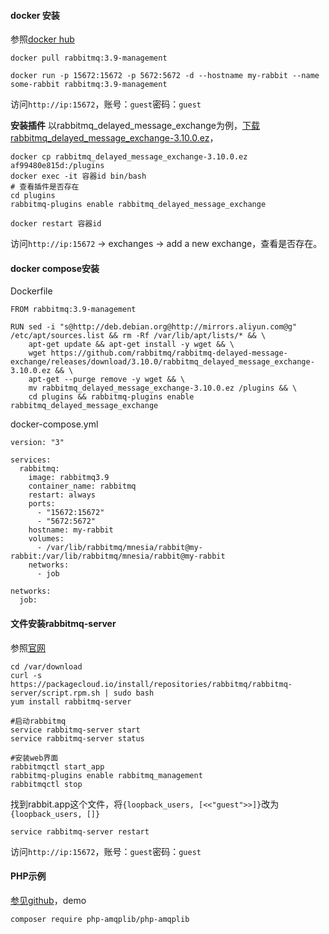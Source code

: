#### **docker 安装**
参照[docker hub](https://hub.docker.com/_/rabbitmq)
```
docker pull rabbitmq:3.9-management

docker run -p 15672:15672 -p 5672:5672 -d --hostname my-rabbit --name some-rabbit rabbitmq:3.9-management
```
访问`http://ip:15672`，账号：`guest`密码：`guest`

**安装插件**
以rabbitmq_delayed_message_exchange为例，[下载rabbitmq_delayed_message_exchange-3.10.0.ez](https://github.com/rabbitmq/rabbitmq-delayed-message-exchange/releases)，
```
docker cp rabbitmq_delayed_message_exchange-3.10.0.ez af99480e815d:/plugins
docker exec -it 容器id bin/bash
# 查看插件是否存在
cd plugins
rabbitmq-plugins enable rabbitmq_delayed_message_exchange

docker restart 容器id
```
访问`http://ip:15672` -> exchanges -> add a new exchange，查看是否存在。

#### **docker compose安装**
Dockerfile
```
FROM rabbitmq:3.9-management

RUN sed -i "s@http://deb.debian.org@http://mirrors.aliyun.com@g" /etc/apt/sources.list && rm -Rf /var/lib/apt/lists/* && \
    apt-get update && apt-get install -y wget && \
    wget https://github.com/rabbitmq/rabbitmq-delayed-message-exchange/releases/download/3.10.0/rabbitmq_delayed_message_exchange-3.10.0.ez && \
    apt-get --purge remove -y wget && \
    mv rabbitmq_delayed_message_exchange-3.10.0.ez /plugins && \
    cd plugins && rabbitmq-plugins enable rabbitmq_delayed_message_exchange
```
docker-compose.yml
```
version: "3"

services:
  rabbitmq:
    image: rabbitmq3.9
    container_name: rabbitmq
    restart: always
    ports:
      - "15672:15672"
      - "5672:5672"
    hostname: my-rabbit
    volumes:
      - /var/lib/rabbitmq/mnesia/rabbit@my-rabbit:/var/lib/rabbitmq/mnesia/rabbit@my-rabbit
    networks:
      - job

networks:
  job:
```

#### **文件安装rabbitmq-server**
参照[官网](https://www.rabbitmq.com/install-rpm.html)
```
cd /var/download
curl -s https://packagecloud.io/install/repositories/rabbitmq/rabbitmq-server/script.rpm.sh | sudo bash
yum install rabbitmq-server
```
```
#启动rabbitmq
service rabbitmq-server start
service rabbitmq-server status

#安装web界面
rabbitmqctl start_app
rabbitmq-plugins enable rabbitmq_management
rabbitmqctl stop
```
找到rabbit.app这个文件，将`{loopback_users, [<<"guest">>]}`改为`{loopback_users, []}`
```
service rabbitmq-server restart
```
访问`http://ip:15672`，账号：`guest`密码：`guest`
#### PHP示例
[参见github](https://github.com/php-amqplib/php-amqplib)，demo
```
composer require php-amqplib/php-amqplib
```
